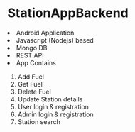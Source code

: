 # StationAppBackend

<li>Android Application</li>
<li>Javascript (Nodejs) based</li>
<li>Mongo DB</li>
<li>REST API</li>
<li>App Contains</li>

   1. Add Fuel
   2. Get Fuel
   3. Delete Fuel
   4. Update Station details
   5. User login & registration
   6. Admin login & registration
   7. Station search
